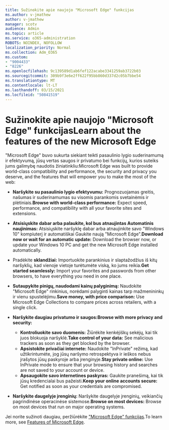```yaml
---
title: Sužinokite apie naujojo "Microsoft Edge" funkcijas
ms.author: v-jmathew
author: v-jmathew
manager: scotv
audience: Admin
ms.topic: article
ms.service: o365-administration
ROBOTS: NOINDEX, NOFOLLOW
localization_priority: Normal
ms.collection: Adm_O365
ms.custom:
- "9004433"
- "8226"
ms.openlocfilehash: 9c139589d1ab6fef122acabe3341259ab3722b03
ms.sourcegitcommit: 309b9f3e6e2ff622f95bb860d337d2c05b7bbe54
ms.translationtype: MT
ms.contentlocale: lt-LT
ms.lasthandoff: 03/15/2021
ms.locfileid: "50841519"
---
```

# <a name="learn-about-the-features-of-the-new-microsoft-edge"></a><span data-ttu-id="7019d-102">Sužinokite apie naujojo "Microsoft Edge" funkcijas</span><span class="sxs-lookup"><span data-stu-id="7019d-102">Learn about the features of the new Microsoft Edge</span></span>

<span data-ttu-id="7019d-103">"Microsoft Edge" buvo sukurta siekiant teikti pasaulinio lygio suderinamumą ir efektyvumą, jūsų vertas saugos ir privatumo bei funkcijų, kurios suteiks jums galimybę naudotis žiniatinkliu:</span><span class="sxs-lookup"><span data-stu-id="7019d-103">Microsoft Edge was built to provide world-class compatibility and performance, the security and privacy you deserve, and the features that will empower you to make the most of the web:</span></span>

- <span data-ttu-id="7019d-104">**Naršykite su pasaulinio lygio efektyvumu:** Prognozuojamas greitis, našumas ir suderinamumas su visomis parankomis svetainėmis ir plėtiniais.</span><span class="sxs-lookup"><span data-stu-id="7019d-104">**Browse with world-class performance:** Expect speed, performance, and compatibility with all your favorite sites and extensions.</span></span>
- <span data-ttu-id="7019d-105">**Atsisiųskite dabar arba palaukite, kol bus atnaujintas Automatinis naujinimas:** Atsisiųskite naršyklę dabar arba atnaujinkite savo "Windows 10" kompiuterį ir automatiškai Gaukite naują "Microsoft Edge".</span><span class="sxs-lookup"><span data-stu-id="7019d-105">**Download now or wait for an automatic update:** Download the browser now, or update your Windows 10 PC and get the new Microsoft Edge installed automatically.</span></span>
- <span data-ttu-id="7019d-106">Pradėkite **sklandžiai:** Importuokite parankinius ir slaptažodžius iš kitų naršyklių, kad vienoje vietoje turėtumėte viską, ko jums reikia.</span><span class="sxs-lookup"><span data-stu-id="7019d-106">**Get started seamlessly:** Import your favorites and passwords from other browsers, to have everything you need in one place.</span></span>
- <span data-ttu-id="7019d-107">**Sutaupykite pinigų, naudodami kainų palyginimą:** Naudokite "Microsoft Edge" rinkinius, norėdami palyginti kainas tarp mažmenininkų ir vienu spustelėjimu.</span><span class="sxs-lookup"><span data-stu-id="7019d-107">**Save money, with price comparison:** Use Microsoft Edge Collections to compare prices across retailers, with a single click.</span></span>
- <span data-ttu-id="7019d-108">**Naršykite daugiau privatumo ir saugos:**</span><span class="sxs-lookup"><span data-stu-id="7019d-108">**Browse with more privacy and security:**</span></span>
  - <span data-ttu-id="7019d-109">**Kontroliuokite savo duomenis:** Žiūrėkite kenkėjiškų sekėjų, kai tik juos blokuoja naršyklė.</span><span class="sxs-lookup"><span data-stu-id="7019d-109">**Take control of your data:** See malicious trackers as soon as they get blocked by the browser.</span></span>
  - <span data-ttu-id="7019d-110">**Apsistokite privačiai internete:** Naudokite "InPrivate" režimą, kad užtikrintumėte, jog jūsų naršymo retrospektyva ir ieškos nebus įrašytos jūsų paskyroje arba įrenginyje.</span><span class="sxs-lookup"><span data-stu-id="7019d-110">**Stay private online:** Use InPrivate mode to ensure that your browsing history and searches are not saved to your account or device.</span></span>
  - <span data-ttu-id="7019d-111">**Apsaugokite savo internetines paskyras:** Gaukite pranešimą, kai tik jūsų kredencialai bus pažeisti.</span><span class="sxs-lookup"><span data-stu-id="7019d-111">**Keep your online accounts secure:** Get notified as soon as your credentials are compromised.</span></span>

- <span data-ttu-id="7019d-112">**Naršykite daugelyje įrenginių:** Naršykite daugelyje įrenginių, veikiančių pagrindinėse operacinėse sistemose.</span><span class="sxs-lookup"><span data-stu-id="7019d-112">**Browse on most devices:** Browse on most devices that run on major operating systems.</span></span>

<span data-ttu-id="7019d-113">Jei norite sužinoti daugiau, peržiūrėkite ["Microsoft Edge" funkcijas](https://go.microsoft.com/fwlink/?linkid=2146817).</span><span class="sxs-lookup"><span data-stu-id="7019d-113">To learn more, see [Features of Microsoft Edge](https://go.microsoft.com/fwlink/?linkid=2146817).</span></span>
